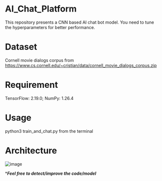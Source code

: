 # AI_Chat_Platform
This repository presents a CNN based AI chat bot model. You need to tune the hyperparameters for better performance.
# Dataset
Cornell movie dialogs corpus from https://www.cs.cornell.edu/~cristian/data/cornell_movie_dialogs_corpus.zip
# Requirement
TensorFlow: 2.19.0; NumPy: 1.26.4
# Usage
python3 train_and_chat.py from the terminal
# Architecture

![image](https://github.com/user-attachments/assets/3398652f-20b1-4cda-9c4c-e41f1d6c8134)

****Feel free to detect/improve the code/model***
